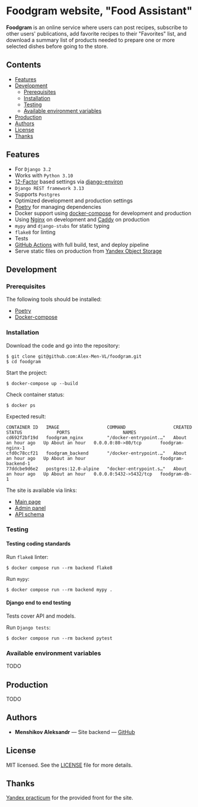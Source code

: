 # Foodgram website, "Food Assistant"

**Foodgram** is an online service where users can post recipes, subscribe to other users' publications,
add favorite recipes to their "Favorites" list, and download a summary list of products needed to prepare one or
more selected dishes before going to the store.


## Contents

- [Features](#features)
- [Development](#development)
  - [Prerequisites](#dev-prerequisites)
  - [Installation](#dev-installation)
  - [Testing](#dev-testing)
  - [Available environment variables](#dev-envs)
- [Production](#production)
- [Authors](#authors)
- [License](#license)
- [Thanks](#thanks)

<a name="features"></a>
## Features

- For `Django 3.2`
- Works with `Python 3.10`
- [12-Factor](http://12factor.net/) based settings via [django-environ](https://github.com/joke2k/django-environ)
- `Django REST framework 3.13`
- Supports `Postgres`
- Optimized development and production settings
- [Poetry](https://github.com/python-poetry/poetry) for managing dependencies
- Docker support using [docker-compose](https://github.com/docker/compose) for development and production
- Using [Nginx](https://nginx.org/ru/) on development and [Caddy](https://caddyserver.com/) on production
- `mypy` and `django-stubs` for static typing
- `flake8` for linting
- Tests
- [GitHub Actions](https://docs.github.com/en/actions) with full build, test, and deploy pipeline
- Serve static files on production from [Yandex Object Storage](https://cloud.yandex.ru/services/storage)

<a name="development"></a>
## Development

<a name="dev-prerequisites"></a>
### Prerequisites

The following tools should be installed:

- [Poetry](https://python-poetry.org/)
- [Docker-compose](https://docs.docker.com/compose/install/)

<a name="dev-installation"></a>
### Installation

Download the code and go into the repository:

```shell
$ git clone git@github.com:Alex-Men-VL/foodgram.git
$ cd foodgram
```

Start the project:

```shell
$ docker-compose up --build
```

Check container status:

```shell
$ docker ps
```

Expected result:

```shell
CONTAINER ID   IMAGE                  COMMAND                  CREATED             STATUS             PORTS                    NAMES
cd692f2bf19d   foodgram_nginx         "/docker-entrypoint.…"   About an hour ago   Up About an hour   0.0.0.0:80->80/tcp       foodgram-nginx-1
cfd0c78ccf21   foodgram_backend       "/docker-entrypoint.…"   About an hour ago   Up About an hour                            foodgram-backend-1
77ddcbe9d6e2   postgres:12.0-alpine   "docker-entrypoint.s…"   About an hour ago   Up About an hour   0.0.0.0:5432->5432/tcp   foodgram-db-1
```

The site is available via links:

- [Main page](http://127.0.0.1/)
- [Admin panel](http://127.0.0.1/admin/)
- [API schema](http://127.0.0.1/api/docs/)

<a name="dev-testing"></a>
### Testing

#### Testing coding standards

Run `flake8` linter:

```shell
$ docker compose run --rm backend flake8
```

Run `mypy`:

```shell
$ docker compose run --rm backend mypy .
```

#### Django end to end testing

Tests cover API and models.

Run `Django tests`:

```shell
$ docker compose run --rm backend pytest
```

<a name="dev-envs"></a>
### Available environment variables

TODO

<a name="production"></a>
## Production

TODO

<a name="authors"></a>
## Authors

- **Menshikov Aleksandr** — Site backend — [GitHub](https://github.com/Alex-Men-VL)

<a name="license"></a>
## License

MIT licensed. See the [LICENSE](LICENSE) file for more details.

<a name="thanks"></a>
## Thanks

[Yandex practicum](https://practicum.yandex.ru/profile/middle-python/) for the provided front for the site.
